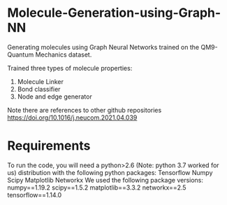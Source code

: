 # Molecule-Generation-using-Graph-NN
Generating molecules using Graph Neural Networks trained on the QM9- Quantum Mechanics dataset.

Trained three types of molecule properties:
1. Molecule Linker
2. Bond classifier
3. Node and edge generator

Note there are references to other github repositories 
https://doi.org/10.1016/j.neucom.2021.04.039

# Requirements
To run the code, you will need a python>2.6 (Note: python 3.7 worked for us) distribution with the following python packages:
Tensorflow
Numpy
Scipy
Matplotlib
Networkx
We used the following package versions:
numpy==1.19.2
scipy==1.5.2
matplotlib==3.3.2
networkx==2.5
tensorflow==1.14.0
